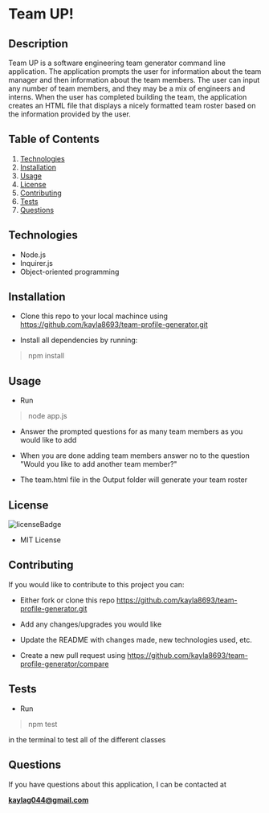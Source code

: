 # Team UP!

## Description
Team UP is a software engineering team generator command line application. The application prompts the user for information about the team manager and then information about the team members. The user can input any number of team members, and they may be a mix of engineers and interns. When the user has completed building the team, the application creates an HTML file that displays a nicely formatted team roster based on the information provided by the user.

## Table of Contents
1. [Technologies](#technologies)
2. [Installation](#installation)
3. [Usage](#usage)
4. [License](#license)
5. [Contributing](#contributing)
6. [Tests](#tests)
7. [Questions](#questions)

## Technologies
<p id="technologies"></p>

- Node.js
- Inquirer.js
- Object-oriented programming

## Installation
<p id='installation'></p>

- Clone this repo to your local machince using https://github.com/kayla8693/team-profile-generator.git

- Install all dependencies by running:

>npm install

## Usage
<p id='usage'></p>

- Run

>node app.js

- Answer the prompted questions for as many team members as you would like to add

- When you are done adding team members answer no to the question "Would you like to add another team member?"

- The team.html file in the Output folder will generate your team roster

## License
<p id='license'></p>

<img alt='licenseBadge' src='https://img.shields.io/badge/License-MIT License-BLUE'>
  
- MIT License

## Contributing
<p id='contributing'></p>

If you would like to contribute to this project you can:

- Either fork or clone this repo https://github.com/kayla8693/team-profile-generator.git

- Add any changes/upgrades you would like

- Update the README with changes made, new technologies used, etc.

- Create a new pull request using https://github.com/kayla8693/team-profile-generator/compare

## Tests
<p id='tests'></p>

- Run

>npm test 
   
in the terminal to test all of the different classes

## Questions
<p id='questions'></p>

If you have questions about this application, I can be contacted at 
  
**kaylag044@gmail.com**



